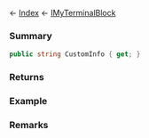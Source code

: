 ← [Index](Api-Index) ← [IMyTerminalBlock](Sandbox.ModAPI.Ingame.IMyTerminalBlock)

### Summary

```csharp
public string CustomInfo { get; }
```

### Returns

### Example

### Remarks

